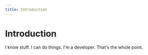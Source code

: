 ```yaml
---
title: Introduction
---
```


# Introduction

I know stuff. I can do things. I'm a developer. That's the whole point.